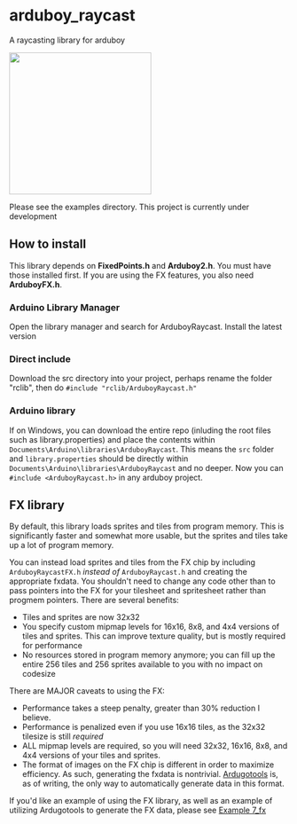 # arduboy_raycast
A raycasting library for arduboy

<img src="https://qcs.shsbs.xyz/api/file/raw/jmsdk" width="256">

Please see the examples directory. This project is currently under development

## How to install

This library depends on **FixedPoints.h** and **Arduboy2.h**. You must have those installed first.
If you are using the FX features, you also need **ArduboyFX.h**.

### Arduino Library Manager
Open the library manager and search for ArduboyRaycast. Install the latest version

### Direct include 
Download the src directory into your project, perhaps rename the folder "rclib", then do `#include "rclib/ArduboyRaycast.h"`

### Arduino library
If on Windows, you can download the entire repo (inluding the root files such as library.properties) and place the contents
within `Documents\Arduino\libraries\ArduboyRaycast`. This means the `src` folder and `library.properties` should be 
directly within `Documents\Arduino\libraries\ArduboyRaycast` and no deeper. Now you can `#include <ArduboyRaycast.h>` 
in any arduboy project.

## FX library
By default, this library loads sprites and tiles from program memory. This is significantly
faster and somewhat more usable, but the sprites and tiles take up a lot of program memory.

You can instead load sprites and tiles from the FX chip by including `ArduboyRaycastFX.h`
*instead of* `ArduboyRaycast.h` and creating the appropriate fxdata. You shouldn't need to
change any code other than to pass pointers into the FX for your tilesheet and spritesheet 
rather than progmem pointers. There are several benefits:
- Tiles and sprites are now 32x32
- You specify custom mipmap levels for 16x16, 8x8, and 4x4 versions of tiles and sprites.
  This can improve texture quality, but is mostly required for performance
- No resources stored in program memory anymore; you can fill up the entire 256 tiles 
  and 256 sprites available to you with no impact on codesize

There are MAJOR caveats to using the FX:
- Performance takes a steep penalty, greater than 30% reduction I believe.
- Performance is penalized even if you use 16x16 tiles, as the 32x32 tilesize is
  still *required*
- ALL mipmap levels are required, so you will need 32x32, 16x16, 8x8, and 4x4 versions
  of your tiles and sprites.
- The format of images on the FX chip is different in order to maximize efficiency.
  As such, generating the fxdata is nontrivial. [Ardugotools](https://github.com/randomouscrap98/ardugotools)
  is, as of writing, the only way to automatically generate data in this format. 

If you'd like an example of using the FX library, as well as an example of utilizing 
Ardugotools to generate the FX data, please see [Example 7_fx](https://github.com/randomouscrap98/arduboy_raycast/tree/main/examples/7_fx)
